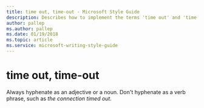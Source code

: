 ```yaml
---
title: time out, time-out - Microsoft Style Guide
description: Describes how to implement the terms 'time out' and 'time-out' in Microsoft content and clarifies to always hyphenate this term.
author: pallep
ms.author: pallep
ms.date: 01/19/2018
ms.topic: article
ms.service: microsoft-writing-style-guide
---
```


# time out, time-out

Always hyphenate as an adjective or a noun. Don't hyphenate as a verb phrase, such as *the connection timed out.*
